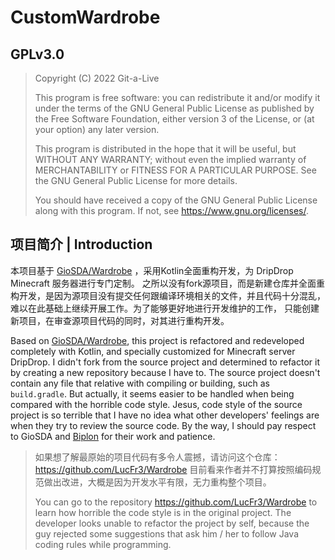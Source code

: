 # CustomWardrobe

## GPLv3.0

>Copyright (C) 2022  Git-a-Live
>
>This program is free software: you can redistribute it and/or modify
    it under the terms of the GNU General Public License as published by
    the Free Software Foundation, either version 3 of the License, or
    (at your option) any later version.
>
>This program is distributed in the hope that it will be useful,
    but WITHOUT ANY WARRANTY; without even the implied warranty of
    MERCHANTABILITY or FITNESS FOR A PARTICULAR PURPOSE.  See the
    GNU General Public License for more details.
>
>You should have received a copy of the GNU General Public License
    along with this program.  If not, see <https://www.gnu.org/licenses/>.

## 项目简介 | Introduction

本项目基于 [GioSDA/Wardrobe](https://github.com/GioSDA/Wardrobe) ，采用Kotlin全面重构开发，为 DripDrop Minecraft 服务器进行专门定制。
之所以没有fork源项目，而是新建仓库并全面重构开发，是因为源项目没有提交任何跟编译环境相关的文件，并且代码十分混乱，难以在此基础上继续开展工作。为了能够更好地进行开发维护的工作，
只能创建新项目，在审查源项目代码的同时，对其进行重构开发。

Based on [GioSDA/Wardrobe](https://github.com/GioSDA/Wardrobe), this project is refactored and redeveloped completely with Kotlin,
and specially customized for Minecraft server DripDrop. I didn't fork from the source project and determined to refactor it by creating a new repository because I have to. 
The source project doesn't contain any file that relative with compiling or building, such as `build.gradle`.
But actually, it seems easier to be handled when being compared with the horrible code style.
Jesus, code style of the source project is so terrible that I have no idea what other developers' feelings are when they
try to review the source code. By the way, I should pay respect to GioSDA and [Biplon](https://github.com/Biplon/Wardrobe)
for their work and patience.

> 如果想了解最原始的项目代码有多令人震撼，请访问这个仓库：https://github.com/LucFr3/Wardrobe
> 目前看来作者并不打算按照编码规范做出改进，大概是因为开发水平有限，无力重构整个项目。
> 
> You can go to the repository https://github.com/LucFr3/Wardrobe to learn how horrible the code style is
> in the original project. The developer looks unable to refactor the project by self, because the guy rejected
> some suggestions that ask him / her to follow Java coding rules while programming.